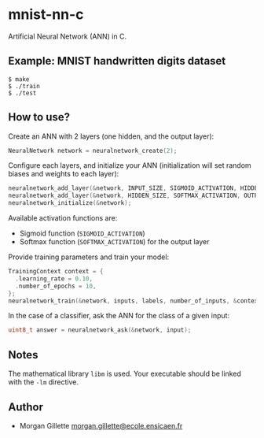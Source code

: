 # mnist-nn-c

Artificial Neural Network (ANN) in C. 

## Example: MNIST handwritten digits dataset

```
$ make
$ ./train
$ ./test
```

## How to use?

Create an ANN with 2 layers (one hidden, and the output layer):

```c
NeuralNetwork network = neuralnetwork_create(2);
```

Configure each layers, and initialize your ANN (initialization will set random biases and weights to each layer):

```c
neuralnetwork_add_layer(&network, INPUT_SIZE, SIGMOID_ACTIVATION, HIDDEN_SIZE);
neuralnetwork_add_layer(&network, HIDDEN_SIZE, SOFTMAX_ACTIVATION, OUTPUT_SIZE);
neuralnetwork_initialize(&network);
```

Available activation functions are: 
- Sigmoid function (`SIGMOID_ACTIVATION`)
- Softmax function (`SOFTMAX_ACTIVATION`) for the output layer

Provide training parameters and train your model:

```c
TrainingContext context = {
  .learning_rate = 0.10,
  .number_of_epochs = 10,
};
neuralnetwork_train(&network, inputs, labels, number_of_inputs, &context);
```

In the case of a classifier, ask the ANN for the class of a given input:

```c
uint8_t answer = neuralnetwork_ask(&network, input);
```

## Notes

The mathematical library `libm` is used. Your executable should be linked with the `-lm` directive. 

## Author

- Morgan Gillette <morgan.gillette@ecole.ensicaen.fr>
